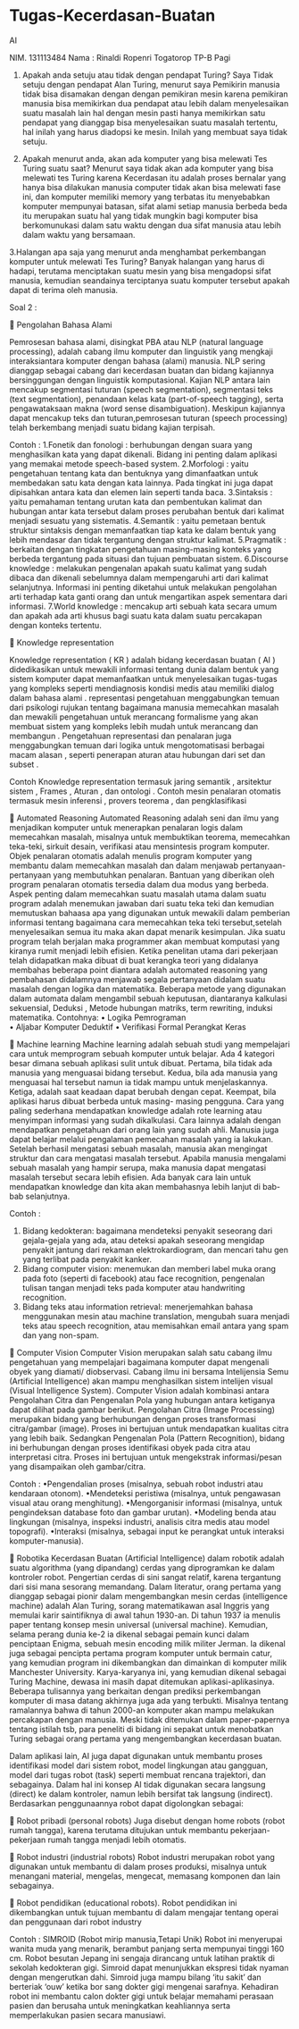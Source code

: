 # Tugas-Kecerdasan-Buatan
AI

NIM. 131113484
Nama : Rinaldi Ropenri Togatorop
TP-B Pagi

1. Apakah anda setuju atau tidak dengan pendapat Turing?
Saya Tidak setuju dengan pendapat Alan Turing, menurut saya Pemikirin manusia tidak bisa disamakan dengan dengan pemikiran mesin karena pemikiran manusia bisa memikirkan dua pendapat atau lebih dalam menyelesaikan suatu masalah lain hal dengan mesin pasti hanya memikirkan satu pendapat yang dianggap bisa menyelesaikan suatu masalah tertentu, hal inilah yang harus diadopsi ke mesin. Inilah yang membuat saya tidak setuju.

2. Apakah menurut anda, akan ada komputer yang bisa melewati Tes Turing suatu saat?
Menurut saya tidak akan ada komputer yang bisa melewati tes Turing karena Kecerdasan itu adalah proses bernalar yang hanya bisa dilakukan manusia computer tidak akan bisa melewati fase ini, dan komputer memiliki memory yang terbatas itu menyebabkan komputer mempunyai batasan, sifat alami setiap manusia berbeda beda itu merupakan suatu hal yang tidak mungkin bagi komputer bisa berkomunukasi dalam satu waktu dengan dua sifat manusia atau lebih dalam waktu yang bersamaan.

3.Halangan apa saja yang menurut anda menghambat perkembangan komputer untuk melewati Tes Turing?
Banyak halangan yang harus di hadapi, terutama menciptakan suatu mesin yang bisa mengadopsi sifat manusia, kemudian seandainya terciptanya suatu komputer tersebut apakah dapat di terima oleh manusia.

Soal 2 : 

 Pengolahan Bahasa Alami

Pemrosesan bahasa alami, disingkat PBA atau NLP (natural language processing), adalah cabang ilmu komputer dan linguistik yang mengkaji interaksiantara komputer dengan bahasa (alami) manusia. NLP sering dianggap sebagai cabang dari kecerdasan buatan dan bidang kajiannya bersinggungan dengan linguistik komputasional. Kajian NLP antara lain mencakup segmentasi tuturan (speech segmentation), segmentasi teks (text segmentation), penandaan kelas kata (part-of-speech tagging), serta pengawataksaan makna (word sense disambiguation). Meskipun kajiannya dapat mencakup teks dan tuturan,pemrosesan tuturan (speech processing) telah berkembang menjadi suatu bidang kajian terpisah.

Contoh :
1.Fonetik dan fonologi : berhubungan dengan suara yang menghasilkan kata yang dapat dikenali. Bidang ini penting dalam aplikasi yang memakai metode speech-based system.
2.Morfologi : yaitu pengetahuan tentang kata dan bentuknya yang dimanfaatkan untuk membedakan satu kata dengan kata lainnya. Pada tingkat ini juga dapat dipisahkan antara kata dan elemen lain seperti tanda baca.
3.Sintaksis : yaitu pemahaman tentang urutan kata dan pembentukan kalimat dan hubungan antar kata tersebut dalam proses perubahan bentuk dari kalimat menjadi sesuatu yang sistematis.
4.Semantik : yaitu pemetaan bentuk struktur sintaksis dengan memanfaatkan tiap kata ke dalam bentuk yang lebih mendasar dan tidak tergantung dengan struktur kalimat.
5.Pragmatik : berkaitan dengan tingkatan pengetahuan masing-masing konteks yang berbeda tergantung pada situasi dan tujuan pembuatan sistem.
6.Discourse knowledge : melakukan pengenalan apakah suatu kalimat yang sudah dibaca dan dikenali sebelumnya dalam  mempengaruhi arti dari kalimat selanjutnya. Informasi ini penting diketahui untuk melakukan pengolahan arti terhadap kata ganti orang dan untuk mengartikan aspek sementara dari informasi.
7.World knowledge : mencakup arti sebuah kata secara umum dan apakah ada arti khusus bagi suatu kata dalam suatu percakapan dengan konteks tertentu.


 Knowledge representation 

Knowledge representation ( KR ) adalah bidang kecerdasan buatan ( AI ) didedikasikan untuk mewakili informasi tentang dunia dalam bentuk yang sistem komputer dapat memanfaatkan untuk menyelesaikan tugas-tugas yang kompleks seperti mendiagnosis kondisi medis atau memiliki dialog dalam bahasa alami . representasi pengetahuan menggabungkan temuan dari psikologi rujukan tentang bagaimana manusia memecahkan masalah dan mewakili pengetahuan untuk merancang formalisme yang akan membuat sistem yang kompleks lebih mudah untuk merancang dan membangun . Pengetahuan representasi dan penalaran juga menggabungkan temuan dari logika untuk mengotomatisasi berbagai macam alasan , seperti penerapan aturan atau hubungan dari set dan subset .

Contoh Knowledge representation termasuk jaring semantik , arsitektur sistem , Frames , Aturan , dan ontologi . Contoh mesin penalaran otomatis termasuk mesin inferensi , provers teorema , dan pengklasifikasi 



 Automated Reasoning
Automated Reasoning adalah seni dan ilmu yang menjadikan komputer untuk  menerapkan penalaran logis dalam memecahkan masalah, misalnya untuk membuktikan teorema, memecahkan teka-teki, sirkuit desain, verifikasi atau mensintesis program komputer. Objek penalaran otomatis adalah menulis program komputer yang membantu dalam memecahkan masalah dan dalam menjawab pertanyaan-pertanyaan yang membutuhkan penalaran. Bantuan yang diberikan oleh program penalaran otomatis tersedia dalam dua modus yang berbeda.
Aspek penting dalam memecahkan suatu masalah utama dalam suatu program adalah menemukan jawaban dari suatu teka teki dan kemudian memutuskan bahaasa apa yang digunakan untuk mewakili dalam pemberian informasi tentang bagaimana cara memecahkan teka teki tersebut,setelah menyelesaikan semua itu maka akan dapat menarik kesimpulan. Jika suatu program telah berjalan maka programmer akan membuat komputasi yang kiranya rumit menjadi lebih efisien. Ketika penelitan utama dari pekerjaan telah didapatkan maka dibuat di buat kerangka teori yang didalanya membahas beberapa point diantara adalah automated reasoning yang pembahasan didalamnya menjawab segala pertanyaan didalam suatu masalah dengan logika dan matematika.
Beberapa metode yang digunakan dalam automata dalam mengambil sebuah keputusan, diantaranya kalkulasi sekuensial, Deduksi , Metode hubungan matriks, term rewriting, induksi matematika.
Contohnya:
• Logika Pemrograman       
• Aljabar Komputer Deduktif
• Verifikasi Formal Perangkat Keras



 Machine learning
Machine learning adalah sebuah studi yang mempelajari cara untuk memprogram sebuah komputer untuk belajar. Ada 4 kategori besar dimana sebuah aplikasi sulit untuk dibuat. Pertama, bila tidak ada manusia yang menguasai bidang tersebut. Kedua, bila ada manusia yang menguasai hal tersebut namun ia tidak mampu untuk menjelaskannya. Ketiga, adalah saat keadaan dapat berubah dengan cepat. Keempat, bila aplikasi harus dibuat berbeda untuk masing- masing pengguna.
Cara yang paling sederhana mendapatkan knowledge adalah rote learning atau menyimpan informasi yang sudah dikalkulasi. Cara lainnya adalah dengan mendapatkan pengetahuan dari orang lain yang sudah ahli. Manusia juga dapat belajar melalui pengalaman pemecahan masalah yang ia lakukan. Setelah berhasil mengatasi sebuah masalah, manusia akan mengingat struktur dan cara mengatasi masalah tersebut. Apabila manusia mengalami sebuah masalah yang hampir serupa, maka manusia dapat mengatasi masalah tersebut secara lebih efisien. Ada banyak cara lain untuk mendapatkan knowledge dan kita akan membahasnya lebih lanjut di bab- bab selanjutnya.

Contoh :
1. Bidang kedokteran: bagaimana mendeteksi penyakit seseorang dari gejala-gejala yang ada, atau deteksi apakah seseorang mengidap penyakit jantung dari rekaman elektrokardiogram, dan mencari tahu gen yang terlibat pada penyakit kanker.
2. Bidang computer vision: menemukan dan memberi label muka orang pada foto (seperti di facebook) atau face recognition, pengenalan tulisan tangan menjadi teks pada komputer atau handwriting recognition.
3. Bidang teks atau information retrieval: menerjemahkan bahasa menggunakan mesin atau machine translation, mengubah suara menjadi teks atau speech recognition, atau memisahkan email antara yang spam dan yang non-spam.


 Computer Vision
Computer Vision merupakan  salah satu cabang ilmu pengetahuan yang mempelajari bagaimana komputer dapat mengenali obyek yang diamati/ diobservasi. Cabang ilmu ini bersama Intelijensia Semu (Artificial Intelligence) akan mampu menghasilkan sistem intelijen visual (Visual Intelligence System).
Computer Vision adalah kombinasi antara Pengolahan Citra dan Pengenalan Pola yang hubungan antara ketiganya dapat dilihat pada gambar berikut.
Pengolahan Citra (Image Processing) merupakan bidang yang berhubungan dengan proses transformasi citra/gambar (image). Proses ini bertujuan untuk mendapatkan kualitas citra yang lebih baik. 
Sedangkan Pengenalan Pola (Pattern Recognition), bidang ini berhubungan dengan proses identifikasi obyek pada citra atau interpretasi citra. Proses ini bertujuan untuk mengekstrak informasi/pesan yang disampaikan oleh gambar/citra.

Contoh : 
•Pengendalian proses (misalnya, sebuah robot industri atau kendaraan otonom).
•Mendeteksi peristiwa (misalnya, untuk pengawasan visual atau orang menghitung).
•Mengorganisir informasi (misalnya, untuk pengindeksan database foto dan gambar urutan).
•Modeling benda atau lingkungan (misalnya, inspeksi industri, analisis citra medis atau model topografi).
•Interaksi (misalnya, sebagai input ke perangkat untuk interaksi komputer-manusia).

 Robotika
Kecerdasan Buatan (Artificial Intelligence) dalam robotik adalah suatu algorithma (yang dipandang) cerdas yang diprogramkan ke dalam kontroler robot. Pengertian cerdas di sini sangat relatif, karena tergantung dari sisi mana sesorang memandang. Dalam literatur, orang pertama yang dianggap sebagai pionir dalam mengembangkan mesin cerdas (intelligence machine) adalah Alan Turing, sorang matematikawan asal Inggris yang memulai karir saintifiknya di awal tahun 1930-an. Di tahun 1937 ia menulis paper tentang konsep mesin universal (universal machine). Kemudian, selama perang dunia ke-2 ia dikenal sebagai pemain kunci dalam penciptaan Enigma, sebuah mesin encoding milik militer Jerman. Ia dikenal juga sebagai pencipta pertama program komputer untuk bermain catur, yang kemudian program ini dikembangkan dan dimainkan di komputer milik Manchester University. Karya-karyanya ini, yang kemudian dikenal sebagai Turing Machine, dewasa ini masih dapat ditemukan aplikasi-aplikasinya. Beberapa tulisannya yang berkaitan dengan prediksi perkembangan komputer di masa datang akhirnya juga ada yang terbukti. Misalnya tentang ramalannya bahwa di tahun 2000-an komputer akan mampu melakukan percakapan dengan manusia. Meski tidak ditemukan dalam paper-papernya tentang istilah tsb, para peneliti di bidang ini sepakat untuk menobatkan Turing sebagai orang pertama yang mengembangkan kecerdasan buatan.

Dalam aplikasi lain, AI juga dapat digunakan untuk membantu proses identifikasi model dari sistem robot, model lingkungan atau gangguan, model dari tugas robot (task) seperti membuat rencana trajektori, dan sebagainya. Dalam hal ini konsep AI tidak digunakan secara langsung (direct) ke dalam kontroler, namun lebih bersifat tak langsung (indirect).
Berdasarkan penggunaannya robot dapat digolongkan sebagai:


 Robot pribadi (personal robots)
Juga disebut dengan home robots (robot rumah tangga), karena terutama ditujukan untuk membantu pekerjaan-pekerjaan rumah tangga menjadi lebih otomatis. 


 Robot industri (industrial robots)
Robot industri merupakan robot yang digunakan untuk membantu di dalam proses produksi, misalnya untuk menangani material, mengelas, mengecat, memasang komponen dan lain sebagainya.


 Robot pendidikan (educational robots).
Robot pendidikan ini dikembangkan untuk tujuan membantu di dalam mengajar tentang operai dan penggunaan dari robot industry

Contoh :
SIMROID (Robot mirip manusia,Tetapi Unik)
Robot ini menyerupai wanita muda yang menarik, berambut panjang serta mempunyai tinggi 160 cm. Robot besutan Jepang ini sengaja dirancang untuk latihan praktik di sekolah kedokteran gigi. Simroid dapat menunjukkan ekspresi tidak nyaman dengan mengerutkan dahi.
Simroid juga mampu bilang ‘itu sakit’ dan berteriak ‘ouw’ ketika bor sang dokter gigi mengenai sarafnya. Kehadiran robot ini membantu calon dokter gigi untuk belajar memahami perasaan pasien dan berusaha untuk meningkatkan keahliannya serta memperlakukan pasien secara manusiawi.

